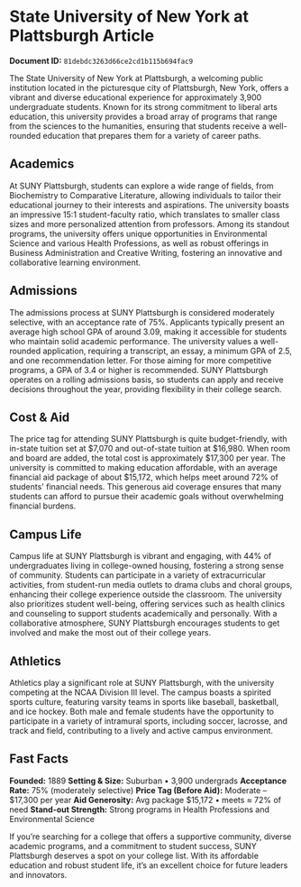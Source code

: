 # State University of New York at Plattsburgh Article

**Document ID:** `81debdc3263d66ce2cd1b115b694fac9`

The State University of New York at Plattsburgh, a welcoming public institution located in the picturesque city of Plattsburgh, New York, offers a vibrant and diverse educational experience for approximately 3,900 undergraduate students. Known for its strong commitment to liberal arts education, this university provides a broad array of programs that range from the sciences to the humanities, ensuring that students receive a well-rounded education that prepares them for a variety of career paths.

## Academics
At SUNY Plattsburgh, students can explore a wide range of fields, from Biochemistry to Comparative Literature, allowing individuals to tailor their educational journey to their interests and aspirations. The university boasts an impressive 15:1 student-faculty ratio, which translates to smaller class sizes and more personalized attention from professors. Among its standout programs, the university offers unique opportunities in Environmental Science and various Health Professions, as well as robust offerings in Business Administration and Creative Writing, fostering an innovative and collaborative learning environment.

## Admissions
The admissions process at SUNY Plattsburgh is considered moderately selective, with an acceptance rate of 75%. Applicants typically present an average high school GPA of around 3.09, making it accessible for students who maintain solid academic performance. The university values a well-rounded application, requiring a transcript, an essay, a minimum GPA of 2.5, and one recommendation letter. For those aiming for more competitive programs, a GPA of 3.4 or higher is recommended. SUNY Plattsburgh operates on a rolling admissions basis, so students can apply and receive decisions throughout the year, providing flexibility in their college search.

## Cost & Aid
The price tag for attending SUNY Plattsburgh is quite budget-friendly, with in-state tuition set at $7,070 and out-of-state tuition at $16,980. When room and board are added, the total cost is approximately $17,300 per year. The university is committed to making education affordable, with an average financial aid package of about $15,172, which helps meet around 72% of students' financial needs. This generous aid coverage ensures that many students can afford to pursue their academic goals without overwhelming financial burdens.

## Campus Life
Campus life at SUNY Plattsburgh is vibrant and engaging, with 44% of undergraduates living in college-owned housing, fostering a strong sense of community. Students can participate in a variety of extracurricular activities, from student-run media outlets to drama clubs and choral groups, enhancing their college experience outside the classroom. The university also prioritizes student well-being, offering services such as health clinics and counseling to support students academically and personally. With a collaborative atmosphere, SUNY Plattsburgh encourages students to get involved and make the most out of their college years.

## Athletics
Athletics play a significant role at SUNY Plattsburgh, with the university competing at the NCAA Division III level. The campus boasts a spirited sports culture, featuring varsity teams in sports like baseball, basketball, and ice hockey. Both male and female students have the opportunity to participate in a variety of intramural sports, including soccer, lacrosse, and track and field, contributing to a lively and active campus environment.

## Fast Facts
**Founded:** 1889
**Setting & Size:** Suburban • 3,900 undergrads
**Acceptance Rate:** 75% (moderately selective)
**Price Tag (Before Aid):** Moderate – $17,300 per year
**Aid Generosity:** Avg package $15,172 • meets ≈ 72% of need
**Stand-out Strength:** Strong programs in Health Professions and Environmental Science

If you’re searching for a college that offers a supportive community, diverse academic programs, and a commitment to student success, SUNY Plattsburgh deserves a spot on your college list. With its affordable education and robust student life, it’s an excellent choice for future leaders and innovators.
